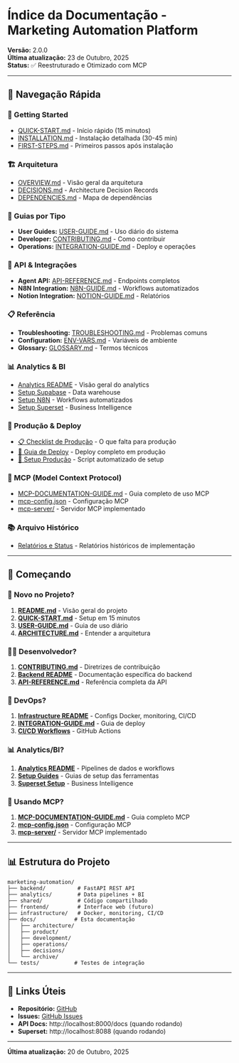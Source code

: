 # Índice da Documentação - Marketing Automation Platform

**Versão:** 2.0.0  
**Última atualização:** 23 de Outubro, 2025  
**Status:** ✅ Reestruturado e Otimizado com MCP

---

## 🚀 Navegação Rápida

### 🎯 Getting Started
- [QUICK-START.md](./getting-started/QUICK-START.md) - Início rápido (15 minutos)
- [INSTALLATION.md](./getting-started/INSTALLATION.md) - Instalação detalhada (30-45 min)
- [FIRST-STEPS.md](./getting-started/FIRST-STEPS.md) - Primeiros passos após instalação

### 🏗️ Arquitetura
- [OVERVIEW.md](./architecture/ARCHITECTURE.md) - Visão geral da arquitetura
- [DECISIONS.md](./architecture/ADR-CONSOLIDATED.md) - Architecture Decision Records
- [DEPENDENCIES.md](./architecture/DEPENDENCIES.md) - Mapa de dependências

### 📖 Guias por Tipo
- **User Guides:** [USER-GUIDE.md](./USER-GUIDE.md) - Uso diário do sistema
- **Developer:** [CONTRIBUTING.md](./development/CONTRIBUTING.md) - Como contribuir
- **Operations:** [INTEGRATION-GUIDE.md](./operations/INTEGRATION-GUIDE.md) - Deploy e operações

### 🔌 API & Integrações
- **Agent API:** [API-REFERENCE.md](./api/agent-api/API-REFERENCE.md) - Endpoints completos
- **N8N Integration:** [N8N-GUIDE.md](./api/integrations/N8N-GUIDE.md) - Workflows automatizados
- **Notion Integration:** [NOTION-GUIDE.md](./api/integrations/NOTION-GUIDE.md) - Relatórios

### 📋 Referência
- **Troubleshooting:** [TROUBLESHOOTING.md](./reference/troubleshooting/TROUBLESHOOTING.md) - Problemas comuns
- **Configuration:** [ENV-VARS.md](./reference/configuration/ENV-VARS.md) - Variáveis de ambiente
- **Glossary:** [GLOSSARY.md](./reference/GLOSSARY.md) - Termos técnicos

### 📊 Analytics & BI
- [Analytics README](../analytics/README.md) - Visão geral do analytics
- [Setup Supabase](../analytics/docs/setup-supabase.md) - Data warehouse
- [Setup N8N](../analytics/docs/setup-n8n-meta-ads.md) - Workflows automatizados
- [Setup Superset](../analytics/docs/setup-apache-superset.md) - Business Intelligence

### 🚀 Produção & Deploy
- [📋 Checklist de Produção](operations/PRODUCTION-READINESS-CHECKLIST.md) - O que falta para produção
- [🚀 Guia de Deploy](operations/PRODUCTION-DEPLOYMENT-GUIDE.md) - Deploy completo em produção
- [🔧 Setup Produção](../scripts/setup-production.sh) - Script automatizado de setup

### 🤖 MCP (Model Context Protocol)
- [MCP-DOCUMENTATION-GUIDE.md](./MCP-DOCUMENTATION-GUIDE.md) - Guia completo de uso MCP
- [mcp-config.json](../mcp-config.json) - Configuração MCP
- [mcp-server/](../mcp-server/) - Servidor MCP implementado

### 📚 Arquivo Histórico
- [Relatórios e Status](./archive/) - Relatórios históricos de implementação

---

## 🚀 Começando

### 👤 Novo no Projeto?
1. **[README.md](../README.md)** - Visão geral do projeto
2. **[QUICK-START.md](./getting-started/QUICK-START.md)** - Setup em 15 minutos
3. **[USER-GUIDE.md](./USER-GUIDE.md)** - Guia de uso diário
4. **[ARCHITECTURE.md](./architecture/ARCHITECTURE.md)** - Entender a arquitetura

### 👨‍💻 Desenvolvedor?
1. **[CONTRIBUTING.md](./development/CONTRIBUTING.md)** - Diretrizes de contribuição
2. **[Backend README](../backend/README.md)** - Documentação específica do backend
3. **[API-REFERENCE.md](./api/agent-api/API-REFERENCE.md)** - Referência completa da API

### 🔧 DevOps?
1. **[Infrastructure README](../infrastructure/README.md)** - Configs Docker, monitoring, CI/CD
2. **[INTEGRATION-GUIDE.md](./operations/INTEGRATION-GUIDE.md)** - Guia de deploy
3. **[CI/CD Workflows](../.github/workflows/)** - GitHub Actions

### 📊 Analytics/BI?
1. **[Analytics README](../analytics/README.md)** - Pipelines de dados e workflows
2. **[Setup Guides](../analytics/docs/)** - Guias de setup das ferramentas
3. **[Superset Setup](../analytics/docs/setup-apache-superset.md)** - Business Intelligence

### 🤖 Usando MCP?
1. **[MCP-DOCUMENTATION-GUIDE.md](./MCP-DOCUMENTATION-GUIDE.md)** - Guia completo MCP
2. **[mcp-config.json](../mcp-config.json)** - Configuração MCP
3. **[mcp-server/](../mcp-server/)** - Servidor MCP implementado

---

## 📊 Estrutura do Projeto

```
marketing-automation/
├── backend/          # FastAPI REST API
├── analytics/        # Data pipelines + BI
├── shared/           # Código compartilhado
├── frontend/         # Interface web (futuro)
├── infrastructure/   # Docker, monitoring, CI/CD
├── docs/            # Esta documentação
│   ├── architecture/
│   ├── product/
│   ├── development/
│   ├── operations/
│   ├── decisions/
│   └── archive/
└── tests/           # Testes de integração
```

---

## 🔗 Links Úteis

- **Repositório:** [GitHub](https://github.com/Marcocardoso91/marketing-automation)
- **Issues:** [GitHub Issues](https://github.com/Marcocardoso91/marketing-automation/issues)
- **API Docs:** http://localhost:8000/docs (quando rodando)
- **Superset:** http://localhost:8088 (quando rodando)

---

**Última atualização:** 20 de Outubro, 2025

